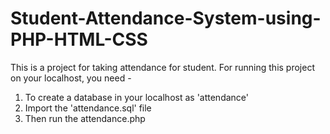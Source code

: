 # Student-Attendance-System-using-PHP-HTML-CSS
This is a project for taking attendance for student. For running this project on your localhost, you need -
1. To create a database in your localhost as 'attendance'
2. Import the 'attendance.sql' file 
3. Then run the attendance.php
